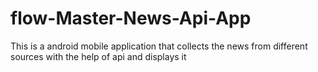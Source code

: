# flow-Master-News-Api-App
This is a android mobile application  that collects the news from different sources with the help of api and displays it
